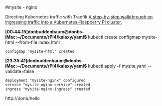 #mysite - nginx

Directing Kubernetes traffic with Traefik [A step-by-step walkthrough on ingressing traffic into a Kubernetes-Raspberry Pi cluster.](https://opensource.com/article/20/3/kubernetes-traefik)

**[00:44:15]donbuddenbaum@donbs-iMac:~/Documents/rPi4/kalaxy/yaml$** kubectl create configmap mysite-html --from-file index.html
```
configmap "mysite-html" created
```

**[23:35:41]donbuddenbaum@donbs-iMac:~/Documents/rPi4/kalaxy/yaml$** kubectl apply -f mysite.yaml --validate=false
```
deployment "mysite-nginx" configured
service "mysite-nginx-service" created
ingress "mysite-nginx-ingress" created
```


http://donb/hello
